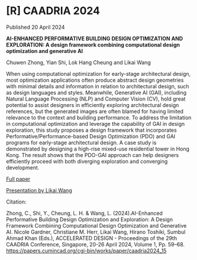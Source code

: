 # [R] CAADRIA 2024 

Published 20 April 2024

**AI-ENHANCED PERFORMATIVE BUILDING DESIGN OPTIMIZATION AND EXPLORATION: A design framework combining computational design optimization and generative AI**

Chuwen Zhong, Yian Shi, Lok Hang Cheung and Likai Wang



When using computational optimization for early-stage architectural design, most optimization applications often produce abstract design geometries with minimal details and information in relation to architectural design, such as design languages and styles. Meanwhile, Generative AI (GAI), including Natural Language Processing (NLP) and Computer Vision (CV), hold great potential to assist designers in efficiently exploring architectural design references, but the generated images are often blamed for having limited relevance to the context and building performance. To address the limitation in computational optimization and leverage the capability of GAI in design exploration, this study proposes a design framework that incorporates Performative/Performance-based Design Optimization (PDO) and GAI programs for early-stage architectural design. A case study is demonstrated by designing a high-rise mixed-use residential tower in Hong Kong. The result shows that the PDO-GAI approach can help designers efficiently proceed with both diverging exploration and converging development.

[Full paper]([https://drive.google.com/file/d/1qVMpUM_x2i9GC_n0Wd2Nl8Ebhbe6xyvq/view?usp=sharing](https://www.researchgate.net/publication/380912518_AI-ENHANCED_PERFORMATIVE_BUILDING_DESIGN_OPTIMIZATION_AND_EXPLORATION_A_design_framework_combining_computational_design_optimization_and_generative_AI))

[Presentation by Likai Wang](https://www.bilibili.com/video/BV1c6HYe3EKf/)

Citation:

Zhong, C., Shi, Y., Cheung, L. H. & Wang, L. (2024).AI-Enhanced Performative Building Design Optimization and Exploration: A Design Framework Combining Computational Design Optimization and Generative AI. Nicole Gardner, Christiane M. Herr, Likai Wang, Hirano Toshiki, Sumbul Ahmad Khan (Eds.), ACCELERATED DESIGN - Proceedings of the 29th CAADRIA Conference, Singapore, 20-26 April 2024, Volume 1, Pp. 59–68. https://papers.cumincad.org/cgi-bin/works/paper/caadria2024_15
